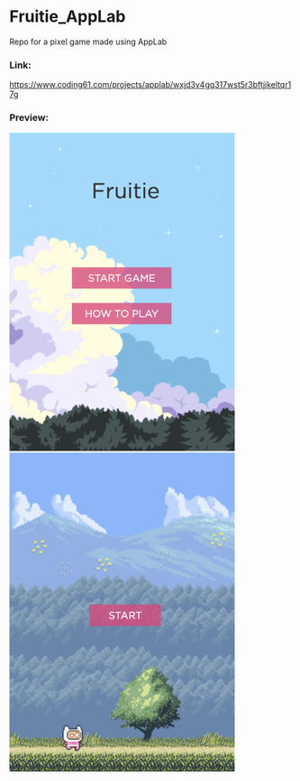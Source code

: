 # Fruitie_AppLab
Repo for a pixel game made using AppLab

### Link:
https://www.coding61.com/projects/applab/wxjd3v4gq317wst5r3bftjjkeltqr17g

### Preview:

<img src="https://github.com/fork1028/Fruitie_AppLab/blob/master/images/preview-1.png" width="400">
<img src="https://github.com/fork1028/Fruitie_AppLab/blob/master/images/preview-2.png" width="400">

